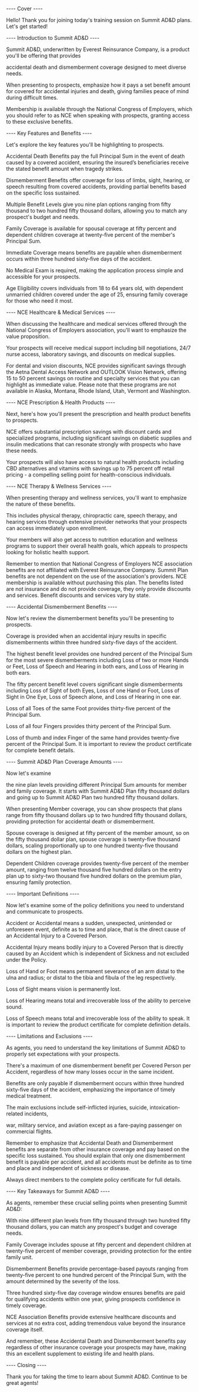 ---- Cover ----

Hello! Thank you for joining today's training session on Summit AD&D plans. Let's get started!

---- Introduction to Summit AD&D ----

Summit AD&D, underwritten by Everest Reinsurance Company, is a product you'll be offering that provides 

accidental death and dismemberment coverage designed to meet diverse needs. 

When presenting to prospects, emphasize how it pays a set benefit amount for covered for accidental injuries and death, giving families peace of mind during difficult times. 

Membership is available through the National Congress of Employers, which you should refer to as NCE when speaking with prospects, granting access to these exclusive benefits.

---- Key Features and Benefits ----

Let's explore the key features you'll be highlighting to prospects. 

Accidental Death Benefits pay the full Principal Sum in the event of death caused by a covered accident, ensuring the insured’s beneficiaries receive the stated benefit amount when tragedy strikes.

Dismemberment Benefits offer coverage for loss of limbs, sight, hearing, or speech resulting from covered accidents, providing partial benefits based on the specific loss sustained.

Multiple Benefit Levels give you nine plan options ranging from fifty thousand to two hundred fifty thousand dollars, allowing you to match any prospect's budget and needs.

Family Coverage is available for spousal coverage at fifty percent and dependent children coverage at twenty-five percent of the member's Principal Sum.

Immediate Coverage means benefits are payable when dismemberment occurs within three hundred sixty-five days of the accident.

No Medical Exam is required, making the application process simple and accessible for your prospects.

Age Eligibility covers individuals from 18 to 64 years old, with dependent unmarried children covered under the age of 25, ensuring family coverage for those who need it most.

---- NCE Healthcare & Medical Services ----

When discussing the healthcare and medical services offered through the National Congress of Employers association, you'll want to emphasize the value proposition. 

Your prospects will receive medical support including bill negotiations, 24/7 nurse access, laboratory savings, and discounts on medical supplies. 

For dental and vision discounts, NCE provides significant savings through the Aetna Dental Access Network and OUTLOOK Vision Network, offering 15 to 50 percent savings on routine and specialty services that you can highlight as immediate value. Please note that these programs are not available in Alaska, Montana, Rhode Island, Utah, Vermont and Washington.

---- NCE Prescription & Health Products ----

Next, here's how you'll present the prescription and health product benefits to prospects.

NCE offers substantial prescription savings with discount cards and specialized programs, including significant savings on diabetic supplies and insulin medications that can resonate strongly with prospects who have these needs.

Your prospects will also have access to natural health products including CBD alternatives and vitamins with savings up to 75 percent off retail pricing - a compelling selling point for health-conscious individuals.

---- NCE Therapy & Wellness Services ----

When presenting therapy and wellness services, you'll want to emphasize the nature of these benefits.

This includes physical therapy, chiropractic care, speech therapy, and hearing services through extensive provider networks that your prospects can access immediately upon enrollment.

Your members will also get access to nutrition education and wellness programs to support their overall health goals, which appeals to prospects looking for holistic health support.

Remember to mention that National Congress of Employers NCE association benefits are not affiliated with Everest Reinsurance Company. Summit Plan benefits are not dependent on the use of the association's providers. NCE membership is available without purchasing this plan. The benefits listed are not insurance and do not provide coverage, they only provide discounts and services. Benefit discounts and services vary by state.

---- Accidental Dismemberment Benefits ----

Now let's review the dismemberment benefits you'll be presenting to prospects. 

Coverage is provided when an accidental injury results in specific dismemberments within three hundred sixty-five days of the accident.

The highest benefit level provides one hundred percent of the Principal Sum for the most severe dismemberments including Loss of two or more Hands or Feet, Loss of Speech and Hearing in both ears, and Loss of Hearing in both ears.

The fifty percent benefit level covers significant single dismemberments including Loss of Sight of both Eyes, Loss of one Hand or Foot, Loss of Sight in One Eye, Loss of Speech alone, and Loss of Hearing in one ear.

Loss of all Toes of the same Foot provides thirty-five percent of the Principal Sum.

Loss of all four Fingers provides thirty percent of the Principal Sum.

Loss of thumb and index Finger of the same hand provides twenty-five percent of the Principal Sum. It is important to review the product certificate for complete benefit details.

---- Summit AD&D Plan Coverage Amounts ----

Now let's examine 

the nine plan levels providing different Principal Sum amounts for member and family coverage. It starts with Summit AD&D Plan fifty thousand dollars and going up to Summit AD&D Plan two hundred fifty thousand dollars.

When presenting Member coverage, you can show prospects that plans range from fifty thousand dollars up to two hundred fifty thousand dollars, providing protection for accidental death or dismemberment.

Spouse coverage is designed at fifty percent of the member amount, so on the fifty thousand dollar plan, spouse coverage is twenty-five thousand dollars, scaling proportionally up to one hundred twenty-five thousand dollars on the highest plan.

Dependent Children coverage provides twenty-five percent of the member amount, ranging from twelve thousand five hundred dollars on the entry plan up to sixty-two thousand five hundred dollars on the premium plan, ensuring family protection.

---- Important Definitions ----

Now let's examine some of the policy definitions you need to understand and communicate to prospects.

Accident or Accidental means a sudden, unexpected, unintended or unforeseen event, definite as to time and place, that is the direct cause of an Accidental Injury to a Covered Person.

Accidental Injury means bodily injury to a Covered Person that is directly caused by an Accident which is independent of Sickness and not excluded under the Policy.

Loss of Hand or Foot means permanent severance of an arm distal to the ulna and radius; or distal to the tibia and fibula of the leg respectively.

Loss of Sight means vision is permanently lost.

Loss of Hearing means total and irrecoverable loss of the ability to perceive sound.

Loss of Speech means total and irrecoverable loss of the ability to speak. It is important to review the product certificate for complete definition details.

---- Limitations and Exclusions ----

As agents, you need to understand the key limitations of Summit AD&D to properly set expectations with your prospects.

There's a maximum of one dismemberment benefit per Covered Person per Accident, regardless of how many losses occur in the same incident.

Benefits are only payable if dismemberment occurs within three hundred sixty-five days of the accident, emphasizing the importance of timely medical treatment.

The main exclusions include self-inflicted injuries, suicide, intoxication-related incidents, 

war, military service, and aviation except as a fare-paying passenger on commercial flights.

Remember to emphasize that Accidental Death and Dismemberment benefits are separate from other insurance coverage and pay based on the specific loss sustained. You should explain that only one dismemberment benefit is payable per accident, and all accidents must be definite as to time and place and independent of sickness or disease.
 
Always direct members to the complete policy certificate for full details.

---- Key Takeaways for Summit AD&D ----

As agents, remember these crucial selling points when presenting Summit AD&D: 

With nine different plan levels from fifty thousand through two hundred fifty thousand dollars, you can match any prospect's budget and coverage needs.

Family Coverage includes spouse at fifty percent and dependent children at twenty-five percent of member coverage, providing protection for the entire family unit. 

Dismemberment Benefits provide percentage-based payouts ranging from twenty-five percent to one hundred percent of the Principal Sum, with the amount determined by the severity of the loss.

Three hundred sixty-five day coverage window ensures benefits are paid for qualifying accidents within one year, giving prospects confidence in timely coverage. 

NCE Association Benefits provide extensive healthcare discounts and services at no extra cost, adding tremendous value beyond the insurance coverage itself. 

And remember, these Accidental Death and Dismemberment benefits pay regardless of other insurance coverage your prospects may have, making this an excellent supplement to existing life and health plans.

---- Closing ----

Thank you for taking the time to learn about Summit AD&D. Continue to be great agents!
